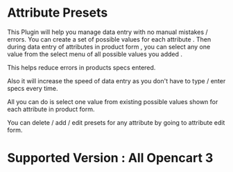 # Attribute Presets

This Plugin will help you manage data entry with no manual mistakes / errors.
You can create a set of possible values for each attribute . Then during data entry of attributes in product form , you can select any one value from the select menu of all possible values you added .

This helps reduce errors in products specs entered.

Also it will increase the speed of data entry as you don't have to type / enter specs every time.

All you can do is select one value from existing possible values shown for each attribute in product form.

You can delete / add / edit presets for any attribute by going to attribute edit form.

# Supported Version : All Opencart 3
